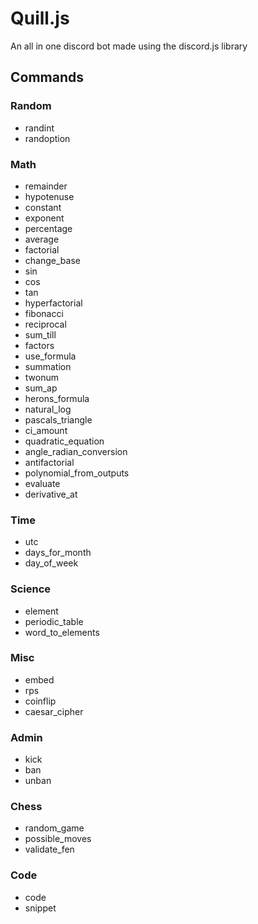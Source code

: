 # Quill.js

An all in one discord bot made using the discord.js library

## Commands

### Random

- randint
- randoption

### Math

- remainder
- hypotenuse
- constant
- exponent
- percentage
- average
- factorial
- change_base
- sin
- cos
- tan
- hyperfactorial
- fibonacci
- reciprocal
- sum_till
- factors
- use_formula
- summation
- twonum
- sum_ap
- herons_formula
- natural_log
- pascals_triangle
- ci_amount
- quadratic_equation
- angle_radian_conversion
- antifactorial
- polynomial_from_outputs
- evaluate
- derivative_at

### Time

- utc
- days_for_month
- day_of_week

### Science

- element
- periodic_table
- word_to_elements

### Misc

- embed
- rps
- coinflip
- caesar_cipher

### Admin

- kick
- ban
- unban

### Chess

- random_game
- possible_moves
- validate_fen

### Code

- code
- snippet